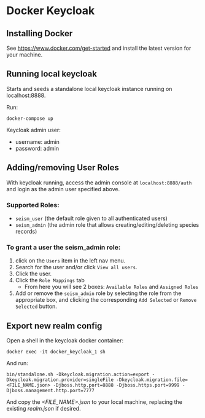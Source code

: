 
# Docker Keycloak

## Installing Docker
See https://www.docker.com/get-started and install the latest version for your machine.

## Running local keycloak

Starts and seeds a standalone local keycloak instance running on localhost:8888.

Run:
```
docker-compose up
```

Keycloak admin user:
- username: admin
- password: admin

## Adding/removing User Roles

With keycloak running, access the admin console at `localhost:8888/auth` and login as the admin user specified above.

### Supported Roles:
- `seism_user` (the default role given to all authenticated users)
- `seism_admin` (the admin role that allows creating/editing/deleting species records)

### To grant a user the __seism_admin__ role:
1. click on the `Users` item in the left nav menu.
2. Search for the user and/or click `View all users`.
3. Click the user.
4. Click the `Role Mappings` tab
    - From here you will see 2 boxes: `Available Roles` and `Assigned Roles`
5. Add or remove the `seism_admin` role by selecting the role from the appropriate box, and clicking the corresponding `Add Selected` or `Remove Selected` button.

## Export new realm config
Open a shell in the keycloak docker container:
```
docker exec -it docker_keycloak_1 sh
```
And run:
```
bin/standalone.sh -Dkeycloak.migration.action=export -Dkeycloak.migration.provider=singleFile -Dkeycloak.migration.file=<FILE_NAME.json> -Djboss.http.port=8888 -Djboss.https.port=9999 -Djboss.management.http.port=7777
```
And copy the _<FILE_NAME>.json_ to your local machine, replacing the existing _realm.json_ if desired.